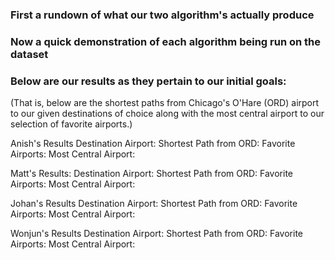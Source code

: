 ### First a rundown of what our two algorithm's actually produce

### Now a quick demonstration of each algorithm being run on the dataset

### Below are our results as they pertain to our initial goals:
(That is, below are the shortest paths from Chicago's O'Hare (ORD) airport to our given destinations of choice
along with the most central airport to our selection of favorite airports.)

Anish's Results
Destination Airport:
Shortest Path from ORD:
Favorite Airports:
Most Central Airport:

Matt's Results:
Destination Airport:
Shortest Path from ORD:
Favorite Airports:
Most Central Airport:

Johan's Results
Destination Airport:
Shortest Path from ORD:
Favorite Airports:
Most Central Airport:

Wonjun's Results
Destination Airport:
Shortest Path from ORD:
Favorite Airports:
Most Central Airport:
